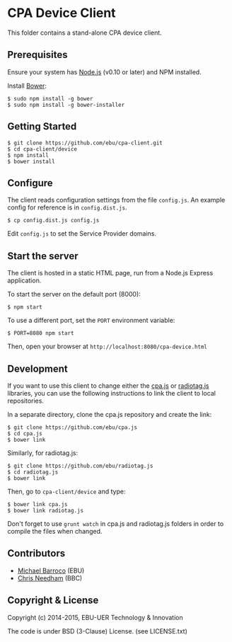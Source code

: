 CPA Device Client
=================

This folder contains a stand-alone CPA device client.

## Prerequisites

Ensure your system has [Node.js](http://nodejs.org/) (v0.10 or later) and NPM installed.

Install [Bower](http://bower.io/):

    $ sudo npm install -g bower
    $ sudo npm install -g bower-installer

## Getting Started

    $ git clone https://github.com/ebu/cpa-client.git
    $ cd cpa-client/device
    $ npm install
    $ bower install

## Configure

The client reads configuration settings from the file `config.js`.
An example config for reference is in `config.dist.js`.

    $ cp config.dist.js config.js

Edit `config.js` to set the Service Provider domains.

## Start the server

The client is hosted in a static HTML page, run from a Node.js Express
application.

To start the server on the default port (8000):

    $ npm start

To use a different port, set the `PORT` environment variable:

    $ PORT=8080 npm start

Then, open your browser at `http://localhost:8080/cpa-device.html`

## Development

If you want to use this client to change either the [cpa.js](https://github.com/ebu/cpa.js)
or [radiotag.js](https://github.com/ebu/radiotag.js) libraries, you can use the
following instructions to link the client to local repositories.

In a separate directory, clone the cpa.js repository and create the link:

    $ git clone https://github.com/ebu/cpa.js
    $ cd cpa.js
    $ bower link

Similarly, for radiotag.js:

    $ git clone https://github.com/ebu/radiotag.js
    $ cd radiotag.js
    $ bower link

Then, go to `cpa-client/device` and type:

    $ bower link cpa.js
    $ bower link radiotag.js

Don't forget to use `grunt watch` in cpa.js and radiotag.js folders in order
to compile the files when changed.

## Contributors

* [Michael Barroco](https://github.com/barroco) (EBU)
* [Chris Needham](https://github.com/chrisn) (BBC)

## Copyright & License

Copyright (c) 2014-2015, EBU-UER Technology & Innovation

The code is under BSD (3-Clause) License. (see LICENSE.txt)
